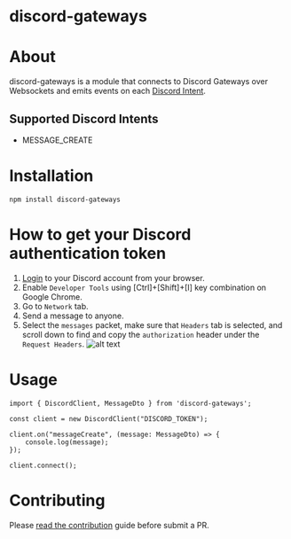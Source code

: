 # discord-gateways

# About

discord-gateways is a module that connects to Discord Gateways over Websockets and emits events on each [Discord Intent](https://discord.com/developers/docs/topics/gateway#list-of-intents).

## Supported Discord Intents

- MESSAGE_CREATE

# Installation

`npm install discord-gateways`

# How to get your Discord authentication token

1. [Login](https://discord.com/) to your Discord account from your browser.
2. Enable `Developer Tools` using [Ctrl]+[Shift]+[I] key combination on Google Chrome.
3. Go to `Network` tab.
4. Send a message to anyone.
5. Select the `messages` packet, make sure that `Headers` tab is selected, and scroll down to find and copy the `authorization` header under the `Request Headers`.
   ![alt text](https://github.com/gsoultos/discord-gateways/blob/master/assets/discord_token_instructions.png)

# Usage

```
import { DiscordClient, MessageDto } from 'discord-gateways';

const client = new DiscordClient("DISCORD_TOKEN");

client.on("messageCreate", (message: MessageDto) => {
    console.log(message);
});

client.connect();
```

# Contributing

Please [read the contribution](https://github.com/gsoultos/discord-gateways/blob/master/CONTRIBUTING.md) guide before submit a PR.
